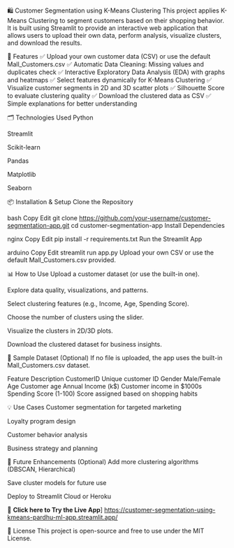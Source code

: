 🛍️ Customer Segmentation using K-Means Clustering
This project applies K-Means Clustering to segment customers based on their shopping behavior. It is built using Streamlit to provide an interactive web application that allows users to upload their own data, perform analysis, visualize clusters, and download the results.

🚀 Features
✅ Upload your own customer data (CSV) or use the default Mall_Customers.csv
✅ Automatic Data Cleaning: Missing values and duplicates check
✅ Interactive Exploratory Data Analysis (EDA) with graphs and heatmaps
✅ Select features dynamically for K-Means Clustering
✅ Visualize customer segments in 2D and 3D scatter plots
✅ Silhouette Score to evaluate clustering quality
✅ Download the clustered data as CSV
✅ Simple explanations for better understanding

🗂 Technologies Used
Python

Streamlit

Scikit-learn

Pandas

Matplotlib

Seaborn

📦 Installation & Setup
Clone the Repository

bash
Copy
Edit
git clone https://github.com/your-username/customer-segmentation-app.git
cd customer-segmentation-app
Install Dependencies

nginx
Copy
Edit
pip install -r requirements.txt
Run the Streamlit App

arduino
Copy
Edit
streamlit run app.py
Upload your own CSV or use the default Mall_Customers.csv provided.

📊 How to Use
Upload a customer dataset (or use the built-in one).

Explore data quality, visualizations, and patterns.

Select clustering features (e.g., Income, Age, Spending Score).

Choose the number of clusters using the slider.

Visualize the clusters in 2D/3D plots.

Download the clustered dataset for business insights.

📄 Sample Dataset (Optional)
If no file is uploaded, the app uses the built-in Mall_Customers.csv dataset.

Feature	Description
CustomerID	Unique customer ID
Gender	Male/Female
Age	Customer age
Annual Income (k$)	Customer income in $1000s
Spending Score (1-100)	Score assigned based on shopping habits

💡 Use Cases
Customer segmentation for targeted marketing

Loyalty program design

Customer behavior analysis

Business strategy and planning

📌 Future Enhancements (Optional)
Add more clustering algorithms (DBSCAN, Hierarchical)

Save cluster models for future use

Deploy to Streamlit Cloud or Heroku

🚀 **Click here to Try the Live App**] https://customer-segmentation-using-kmeans-pardhu-ml-app.streamlit.app/

📝 License
This project is open-source and free to use under the MIT License.
